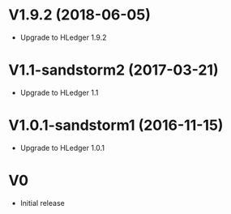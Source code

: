 # V1.9.2 (2018-06-05)

 * Upgrade to HLedger 1.9.2

# V1.1-sandstorm2 (2017-03-21)

 * Upgrade to HLedger 1.1

# V1.0.1-sandstorm1 (2016-11-15)

 * Upgrade to HLedger 1.0.1

# V0

 * Initial release
